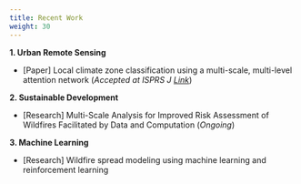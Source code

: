 ```yaml
---
title: Recent Work
weight: 30
---
```


**1. Urban Remote Sensing**
* [Paper] Local climate zone classification using a multi-scale, multi-level attention network (*Accepted at ISPRS J [Link](https://www.sciencedirect.com/science/article/pii/S0924271621002537)*)

**2. Sustainable Development** 
* [Research] Multi-Scale Analysis for Improved Risk Assessment of Wildfires Facilitated by Data and Computation (*Ongoing*)

**3. Machine Learning**
* [Research] Wildfire spread modeling using machine learning and reinforcement learning 
